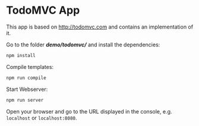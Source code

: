 # TodoMVC App

This app is based on http://todomvc.com and contains an implementation of it.

Go to the folder ___demo/todomvc/___ and install the dependencies:
```bash
npm install
```

Compile templates:
```bash
npm run compile
```

Start Webserver:
```bash
npm run server
```

Open your browser and go to the URL displayed in the console, e.g. `localhost` or `localhost:8080`.
